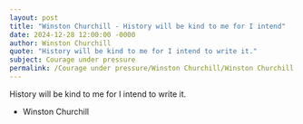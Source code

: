 ```yaml
---
layout: post
title: "Winston Churchill - History will be kind to me for I intend"
date: 2024-12-28 12:00:00 -0000
author: Winston Churchill
quote: "History will be kind to me for I intend to write it."
subject: Courage under pressure
permalink: /Courage under pressure/Winston Churchill/Winston Churchill - History will be kind to me for I intend
---
```


History will be kind to me for I intend to write it.

- Winston Churchill
